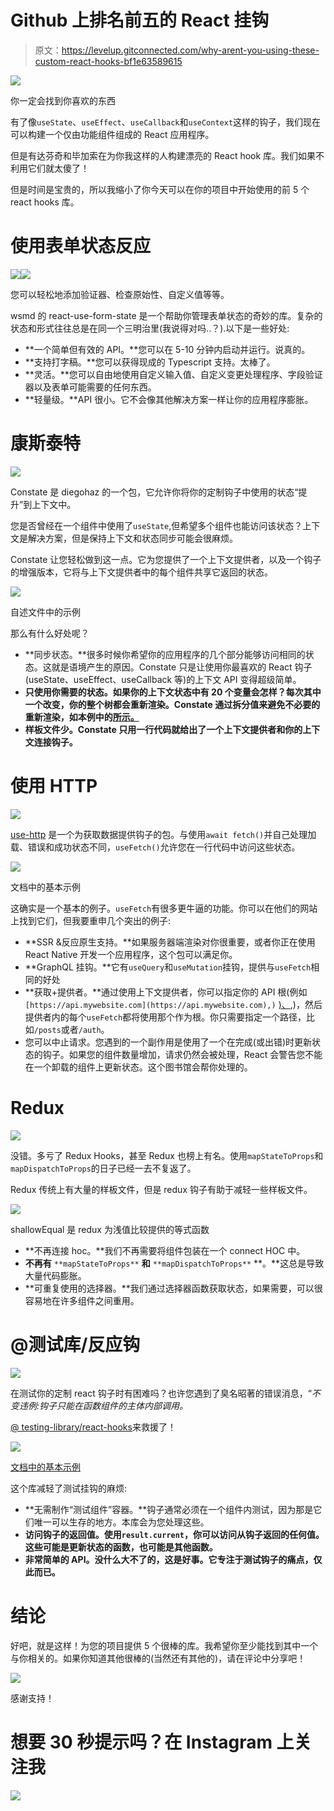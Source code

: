 # Github 上排名前五的 React 挂钩

> 原文：<https://levelup.gitconnected.com/why-arent-you-using-these-custom-react-hooks-bf1e63589615>

![](img/6e2b0efd05947022c9397cc75ac7ed27.png)

你一定会找到你喜欢的东西

有了像`useState`、`useEffect`、`useCallback`和`useContext`这样的钩子，我们现在可以构建一个仅由功能组件组成的 React 应用程序。

但是有达芬奇和毕加索在为你我这样的人构建漂亮的 React hook 库。我们如果不利用它们就太傻了！

但是时间是宝贵的，所以我缩小了你今天可以在你的项目中开始使用的前 5 个 react hooks 库。

# 使用表单状态反应

[![](img/7552960a0eb1e4e574a49e19bb0069a6.png)](https://github.com/wsmd/react-use-form-state)![](img/5963f870d4eb8ad73dc623989b88172f.png)

您可以轻松地添加验证器、检查原始性、自定义值等等。

wsmd 的 react-use-form-state 是一个帮助你管理表单状态的奇妙的库。复杂的状态和形式往往总是在同一个三明治里(我说得对吗..？).以下是一些好处:

*   **一个简单但有效的 API。**您可以在 5-10 分钟内启动并运行。说真的。
*   **支持打字稿。**您可以获得现成的 Typescript 支持。太棒了。
*   **灵活。**您可以自由地使用自定义输入值、自定义变更处理程序、字段验证器以及表单可能需要的任何东西。
*   **轻量级。**API 很小。它不会像其他解决方案一样让你的应用程序膨胀。

# 康斯泰特

[![](img/342df5a36e2d55e122fb6971d807483c.png)](https://github.com/diegohaz/constate)

Constate 是 diegohaz 的一个包，它允许你将你的定制钩子中使用的状态“提升”到上下文中。

您是否曾经在一个组件中使用了`useState`,但希望多个组件也能访问该状态？上下文是解决方案，但是保持上下文和状态同步可能会很麻烦。

Constate 让您轻松做到这一点。它为您提供了一个上下文提供者，以及一个钩子的增强版本，它将与上下文提供者中的每个组件共享它返回的状态。

![](img/28a6261966cb171c4600a6c874235cb7.png)

自述文件中的示例

那么有什么好处呢？

*   **同步状态。**很多时候你希望你的应用程序的几个部分能够访问相同的状态。这就是语境产生的原因。Constate 只是让使用你最喜欢的 React 钩子(useState、useEffect、useCallback 等)的上下文 API 变得超级简单。
*   **只使用你需要的状态。如果你的上下文状态中有 20 个变量会怎样？每次其中一个改变，你的整个树都会重新渲染。Constate 通过拆分值来避免不必要的重新渲染，如本例中的[所示。](https://github.com/diegohaz/constate#advanced-example)**
*   **样板文件少。Constate 只用一行代码就给出了一个上下文提供者和你的上下文连接钩子。**

# 使用 HTTP

[![](img/c5bc2449df22d3e0cf98759ed370e615.png)](https://use-http.com/#/)

[use-http](https://use-http.com/#/) 是一个为获取数据提供钩子的包。与使用`await fetch()`并自己处理加载、错误和成功状态不同，`useFetch()`允许您在一行代码中访问这些状态。

![](img/4f406ffe8c3725906a9891bc91a751f3.png)

文档中的基本示例

这确实是一个基本的例子。`useFetch`有很多更牛逼的功能。你可以在他们的网站上找到它们，但我要重申几个突出的例子:

*   **SSR &反应原生支持。**如果服务器端渲染对你很重要，或者你正在使用 React Native 开发一个应用程序，这个包可以满足你。
*   **GraphQL 挂钩。**它有`useQuery`和`useMutation`挂钩，提供与`useFetch`相同的好处
*   **获取+提供者。**通过使用上下文提供者，你可以指定你的 API 根(例如`[https://api.mywebsite.com](https://api.mywebsite.com),)` [)、](https://api.mywebsite.com),)，然后提供者内的每个`useFetch`都将使用那个作为根。你只需要指定一个路径，比如`/posts`或者`/auth`。
*   您可以中止请求。您遇到的一个副作用是使用了一个在完成(或出错)时更新状态的钩子。如果您的组件数量增加，请求仍然会被处理，React 会警告您不能在一个卸载的组件上更新状态。这个图书馆会帮你处理的。

# Redux

[![](img/3a95e5d9e4f8ca363618ea14d6432475.png)](https://react-redux.js.org/next/api/hooks)

没错。多亏了 Redux Hooks，甚至 Redux 也榜上有名。使用`mapStateToProps`和`mapDispatchToProps`的日子已经一去不复返了。

Redux 传统上有大量的样板文件，但是 redux 钩子有助于减轻一些样板文件。

![](img/01a481f1c97a2c33666e9b6c46a300e0.png)

shallowEqual 是 redux 为浅值比较提供的等式函数

*   **不再连接 hoc。**我们不再需要将组件包装在一个 connect HOC 中。
*   **不再有** `**mapStateToProps**` **和** `**mapDispatchToProps**` **。**这总是导致大量代码膨胀。
*   **可重复使用的选择器。**我们通过选择器函数获取状态，如果需要，可以很容易地在许多组件之间重用。

# @测试库/反应钩

[![](img/56fef1b92eec4ff1f9370193b06cbf13.png)](https://www.npmjs.com/package/@testing-library/react-hooks)

在测试你的定制 react 钩子时有困难吗？也许您遇到了臭名昭著的错误消息，“*不变违例:钩子只能在函数组件的主体内部调用。*

[@ testing-library/react-hooks](https://www.npmjs.com/package/@testing-library/react-hooks)来救援了！

![](img/60a1650f40d7d8f848bac50c159191d7.png)

[文档中的基本示例](https://react-hooks-testing-library.com/usage/basic-hooks)

这个库减轻了测试挂钩的麻烦:

*   **无需制作“测试组件”容器。**钩子通常必须在一个组件内测试，因为那是它们唯一可以生存的地方。本库会为您处理这些。
*   **访问钩子的返回值。使用`result.current`，你可以访问从钩子返回的任何值。这些可能是更新状态的函数，也可能是其他函数。**
*   **非常简单的 API。没什么大不了的，这是好事。它专注于测试钩子的痛点，仅此而已。**

# 结论

好吧，就是这样！为您的项目提供 5 个很棒的库。我希望你至少能找到其中一个与你相关的。如果你知道其他很棒的(当然还有其他的)，请在评论中分享吧！

[![](img/30dc5cfafdd7e48b462d2d384c4124d8.png)](https://www.buymeacoffee.com/OqwDRI1)

感谢支持！

# 想要 30 秒提示吗？在 Instagram 上关注我

[![](img/7d40987ef722b6697d812678e7b726e5.png)](https://www.instagram.com/krisguzman_dev/)